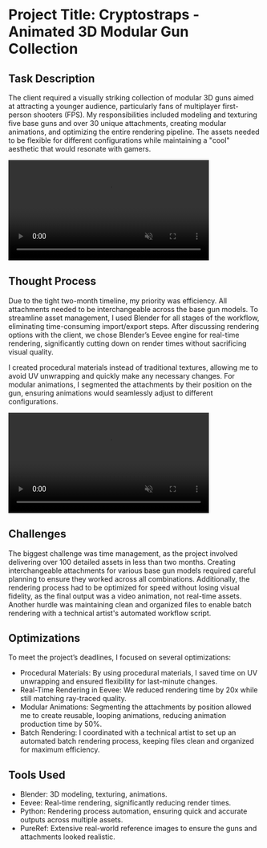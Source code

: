 # Project Title: Cryptostraps - Animated 3D Modular Gun Collection

## Task Description
The client required a visually striking collection of modular 3D guns aimed at attracting a younger audience, particularly fans of multiplayer first-person shooters (FPS). My responsibilities included modeling and texturing five base guns and over 30 unique attachments, creating modular animations, and optimizing the entire rendering pipeline. The assets needed to be flexible for different configurations while maintaining a "cool" aesthetic that would resonate with gamers.

<video width="400" alt="Animation Loop" loop muted src="https://github.com/user-attachments/assets/a0644ce9-d4ea-452f-b918-6c7af6d31f57"></video>

## Thought Process
Due to the tight two-month timeline, my priority was efficiency. All attachments needed to be interchangeable across the base gun models. To streamline asset management, I used Blender for all stages of the workflow, eliminating time-consuming import/export steps. After discussing rendering options with the client, we chose Blender’s Eevee engine for real-time rendering, significantly cutting down on render times without sacrificing visual quality.

I created procedural materials instead of traditional textures, allowing me to avoid UV unwrapping and quickly make any necessary changes. For modular animations, I segmented the attachments by their position on the gun, ensuring animations would seamlessly adjust to different configurations.

<video width="400" alt="Different materials on the Uzi" loop muted src="https://github.com/user-attachments/assets/bc3cc87c-d842-4e05-b6a3-a328ac082b88"></video>

## Challenges
The biggest challenge was time management, as the project involved delivering over 100 detailed assets in less than two months. Creating interchangeable attachments for various base gun models required careful planning to ensure they worked across all combinations. Additionally, the rendering process had to be optimized for speed without losing visual fidelity, as the final output was a video animation, not real-time assets. Another hurdle was maintaining clean and organized files to enable batch rendering with a technical artist's automated workflow script.

## Optimizations
To meet the project’s deadlines, I focused on several optimizations:
- Procedural Materials: By using procedural materials, I saved time on UV unwrapping and ensured flexibility for last-minute changes.
- Real-Time Rendering in Eevee: We reduced rendering time by 20x while still matching ray-traced quality.
- Modular Animations: Segmenting the attachments by position allowed me to create reusable, looping animations, reducing animation production time by 50%.
- Batch Rendering: I coordinated with a technical artist to set up an automated batch rendering process, keeping files clean and organized for maximum efficiency.

## Tools Used
- Blender: 3D modeling, texturing, animations.
- Eevee: Real-time rendering, significantly reducing render times.
- Python: Rendering process automation, ensuring quick and accurate outputs across multiple assets.
- PureRef: Extensive real-world reference images to ensure the guns and attachments looked realistic.
